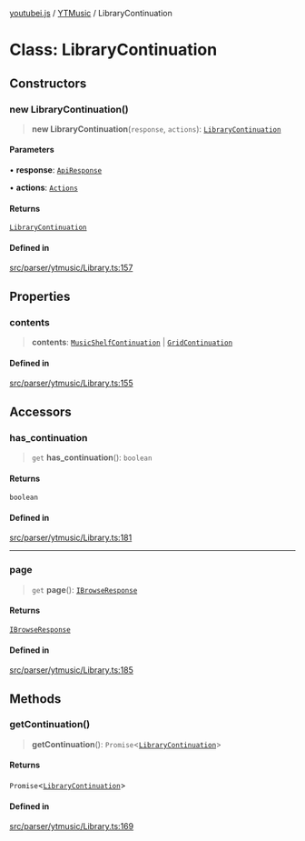 [youtubei.js](../../../README.md) / [YTMusic](../README.md) / LibraryContinuation

# Class: LibraryContinuation

## Constructors

### new LibraryContinuation()

> **new LibraryContinuation**(`response`, `actions`): [`LibraryContinuation`](LibraryContinuation.md)

#### Parameters

• **response**: [`ApiResponse`](../../../interfaces/ApiResponse.md)

• **actions**: [`Actions`](../../../classes/Actions.md)

#### Returns

[`LibraryContinuation`](LibraryContinuation.md)

#### Defined in

[src/parser/ytmusic/Library.ts:157](https://github.com/LuanRT/YouTube.js/blob/305a398158a6cac82e6ef288fed4bf1661c89d52/src/parser/ytmusic/Library.ts#L157)

## Properties

### contents

> **contents**: [`MusicShelfContinuation`](../../../classes/MusicShelfContinuation.md) \| [`GridContinuation`](../../../classes/GridContinuation.md)

#### Defined in

[src/parser/ytmusic/Library.ts:155](https://github.com/LuanRT/YouTube.js/blob/305a398158a6cac82e6ef288fed4bf1661c89d52/src/parser/ytmusic/Library.ts#L155)

## Accessors

### has\_continuation

> `get` **has\_continuation**(): `boolean`

#### Returns

`boolean`

#### Defined in

[src/parser/ytmusic/Library.ts:181](https://github.com/LuanRT/YouTube.js/blob/305a398158a6cac82e6ef288fed4bf1661c89d52/src/parser/ytmusic/Library.ts#L181)

***

### page

> `get` **page**(): [`IBrowseResponse`](../../APIResponseTypes/type-aliases/IBrowseResponse.md)

#### Returns

[`IBrowseResponse`](../../APIResponseTypes/type-aliases/IBrowseResponse.md)

#### Defined in

[src/parser/ytmusic/Library.ts:185](https://github.com/LuanRT/YouTube.js/blob/305a398158a6cac82e6ef288fed4bf1661c89d52/src/parser/ytmusic/Library.ts#L185)

## Methods

### getContinuation()

> **getContinuation**(): `Promise`\<[`LibraryContinuation`](LibraryContinuation.md)\>

#### Returns

`Promise`\<[`LibraryContinuation`](LibraryContinuation.md)\>

#### Defined in

[src/parser/ytmusic/Library.ts:169](https://github.com/LuanRT/YouTube.js/blob/305a398158a6cac82e6ef288fed4bf1661c89d52/src/parser/ytmusic/Library.ts#L169)
